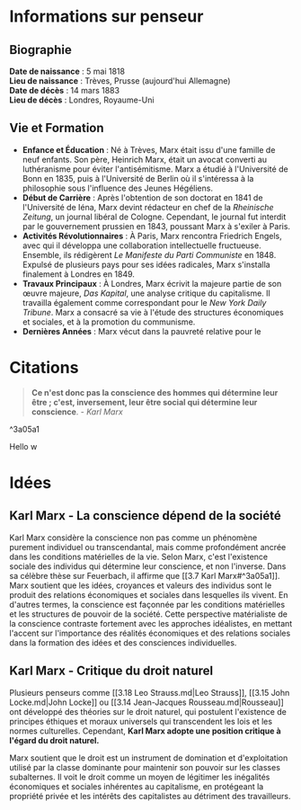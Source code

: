 # Informations sur penseur

## Biographie

**Date de naissance** : 5 mai 1818  
**Lieu de naissance** : Trèves, Prusse (aujourd'hui Allemagne)  
**Date de décès** : 14 mars 1883  
**Lieu de décès** : Londres, Royaume-Uni

## Vie et Formation

- **Enfance et Éducation** : Né à Trèves, Marx était issu d'une famille de neuf enfants. Son père, Heinrich Marx, était un avocat converti au luthéranisme pour éviter l'antisémitisme. Marx a étudié à l'Université de Bonn en 1835, puis à l'Université de Berlin où il s'intéressa à la philosophie sous l'influence des Jeunes Hégéliens.
- **Début de Carrière** : Après l'obtention de son doctorat en 1841 de l'Université de Iéna, Marx devint rédacteur en chef de la _Rheinische Zeitung_, un journal libéral de Cologne. Cependant, le journal fut interdit par le gouvernement prussien en 1843, poussant Marx à s'exiler à Paris.
- **Activités Révolutionnaires** : À Paris, Marx rencontra Friedrich Engels, avec qui il développa une collaboration intellectuelle fructueuse. Ensemble, ils rédigèrent _Le Manifeste du Parti Communiste_ en 1848. Expulsé de plusieurs pays pour ses idées radicales, Marx s'installa finalement à Londres en 1849.
- **Travaux Principaux** : À Londres, Marx écrivit la majeure partie de son œuvre majeure, _Das Kapital_, une analyse critique du capitalisme. Il travailla également comme correspondant pour le _New York Daily Tribune_. Marx a consacré sa vie à l'étude des structures économiques et sociales, et à la promotion du communisme.
- **Dernières Années** : Marx vécut dans la pauvreté relative pour le

# Citations

> **Ce n'est donc pas la conscience des hommes qui détermine leur être ; c'est, inversement, leur être social qui détermine leur conscience**. - _Karl Marx_

^3a05a1

Hello w

# Idées

## Karl Marx - La conscience dépend de la société

Karl Marx considère la conscience non pas comme un phénomène purement individuel ou transcendantal, mais comme profondément ancrée dans les conditions matérielles de la vie. Selon Marx, c'est l'existence sociale des individus qui détermine leur conscience, et non l'inverse. Dans sa célèbre thèse sur Feuerbach, il affirme que [[3.7 Karl Marx#^3a05a1]]. Marx soutient que les idées, croyances et valeurs des individus sont le produit des relations économiques et sociales dans lesquelles ils vivent. En d'autres termes, la conscience est façonnée par les conditions matérielles et les structures de pouvoir de la société. Cette perspective matérialiste de la conscience contraste fortement avec les approches idéalistes, en mettant l'accent sur l'importance des réalités économiques et des relations sociales dans la formation des idées et des consciences individuelles.

## Karl Marx - Critique du droit naturel

Plusieurs penseurs comme [[3.18 Leo Strauss.md|Leo Strauss]], [[3.15 John Locke.md|John Locke]] ou [[3.14 Jean-Jacques Rousseau.md|Rousseau]] ont développé des théories sur le droit naturel, qui postulent l'existence de principes éthiques et moraux universels qui transcendent les lois et les normes culturelles. Cependant, **Karl Marx adopte une position critique à l'égard du droit naturel.**

Marx soutient que le droit est un instrument de domination et d'exploitation utilisé par la classe dominante pour maintenir son pouvoir sur les classes subalternes. Il voit le droit comme un moyen de légitimer les inégalités économiques et sociales inhérentes au capitalisme, en protégeant la propriété privée et les intérêts des capitalistes au détriment des travailleurs.
